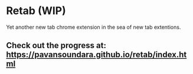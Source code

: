 # Retab (WIP) 
Yet another new tab chrome extension in the sea of new tab extentions.
## Check out the progress at: https://pavansoundara.github.io/retab/index.html
